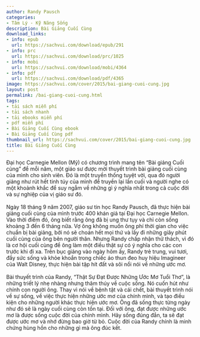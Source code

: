 ```yaml
---
author: Randy Pausch
categories:
- Tâm Lý - Kỹ Năng Sống
description: Bài Giảng Cuối Cùng
download_links:
- info: epub
  url: https://sachvui.com/download/epub/291
- info: prc
  url: https://sachvui.com/download/prc/1025
- info: mobi
  url: https://sachvui.com/download/mobi/4364
- info: pdf
  url: https://sachvui.com/download/pdf/4365
image: https://sachvui.com/cover/2015/bai-giang-cuoi-cung.jpg
layout: post
permalink: /bai-giang-cuoi-cung.html
tags:
- tải sách miễn phí
- tải sách nhanh
- tải ebooks miễn phí
- pdf miễn phí
- Bài Giảng Cuối Cùng ebook
- Bài Giảng Cuối Cùng pdf
thumbnail_url: https://sachvui.com/cover/2015/bai-giang-cuoi-cung.jpg
title: Bài Giảng Cuối Cùng
---
```


 <div class="item-desc text-justify"> <p>Đại học Carnegie Mellon (Mỹ) có chương trình mang tên “Bài giảng Cuối cùng” để mỗi năm, một giáo sư được mời thuyết trình bài giảng cuối cùng của mình cho sinh viên. Đó là một truyền thống tuyệt vời, qua đó người giảng như rút hết tinh túy của mình để truyền lại lần cuối và người nghe có một khoảnh khắc để suy ngẫm về những gì ý nghĩa nhất trong cả cuộc đời và sự nghiệp của vị giáo sư đó. <br><br>Ngày 18 tháng 9 năm 2007, giáo sư tin học Randy Pausch, đã thực hiện bài giảng cuối cùng của mình trước 400 khán giả tại Đại học Carnegie Mellon. Vào thời điểm đó, ông biết rằng ông đã bị ung thư tụy và chỉ còn sống khoảng 3 đến 6 tháng nữa. Vợ ông không muốn ông phí thời gian cho việc chuẩn bị bài giảng, bởi nó sẽ choán hết mọi thứ và lấy đi những giây phút cuối cùng của ông bên người thân. Nhưng Randy chấp nhận thử thách, vì đó là cơ hội cuối cùng để ông làm một điều thật sự có ý nghĩa cho các con trước khi đi xa. Trên bục giảng vào ngày hôm ấy, Randy trẻ trung, vui tươi, đầy sức sống và khỏe khoắn trong chiếc áo thun đeo huy hiệu Imagineer của Walt Disney, thực hiện bài tập hít đất và sôi nổi nói về những ước mơ. <br><br>Bài thuyết trình của Randy, “Thật Sự Đạt Được Những Ước Mơ Tuổi Thơ”, là những triết lý nhẹ nhàng nhưng thâm thúy về cuộc sống. Nó cuốn hút như chính con người ông. Thay vì nói về bệnh tật và cái chết, bài thuyết trình nói về sự sống, về việc thực hiện những ước mơ của chính mình, và tạo điều kiện cho những người khác thực hiện ước mơ. Ông đã sống thực từng ngày như đó sẽ là ngày cuối cùng còn tồn tại. Đối với ông, đạt được những ước mơ là được sống cuộc đời của chính mình. Hãy sống đúng đắn, ta sẽ đạt được ước mơ và nhớ đừng bao giờ từ bỏ. Cuộc đời của Randy chính là minh chứng hùng hồn cho những gì mà ông đúc kết. </p> </div>
